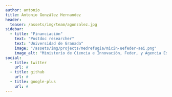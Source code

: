 ```yaml
---
author: antonio
title: Antonio González Hernandez
header:
  teaser: /assets/img/team/agonzalez.jpg
sidebar:
  - title: "Financiación"
    text: "Postdoc researcher"
    text: "Universidad de Granada"
    image: "/assets/img/projects/medrefugia/micin-uefeder-aei.png"
    image_alt: "Ministerio de Ciencia e Innovación, Feder, y Agencia Española de Investigación"
social:
  - title: twitter
    url: #
  - title: github
    url: #
  - title: google-plus
    url: #
---
```

